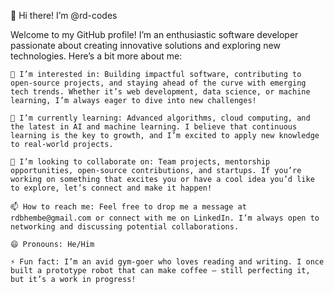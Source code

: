 👋 Hi there! I’m @rd-codes

Welcome to my GitHub profile! I’m an enthusiastic software developer passionate about creating innovative solutions and exploring new technologies. Here’s a bit more about me:

    👀 I’m interested in: Building impactful software, contributing to open-source projects, and staying ahead of the curve with emerging tech trends. Whether it’s web development, data science, or machine learning, I’m always eager to dive into new challenges!

    🌱 I’m currently learning: Advanced algorithms, cloud computing, and the latest in AI and machine learning. I believe that continuous learning is the key to growth, and I’m excited to apply new knowledge to real-world projects.

    💞️ I’m looking to collaborate on: Team projects, mentorship opportunities, open-source contributions, and startups. If you’re working on something that excites you or have a cool idea you’d like to explore, let’s connect and make it happen!

    📫 How to reach me: Feel free to drop me a message at rdbhembe@gmail.com or connect with me on LinkedIn. I’m always open to networking and discussing potential collaborations.

    😄 Pronouns: He/Him

    ⚡ Fun fact: I’m an avid gym-goer who loves reading and writing. I once built a prototype robot that can make coffee – still perfecting it, but it’s a work in progress!
